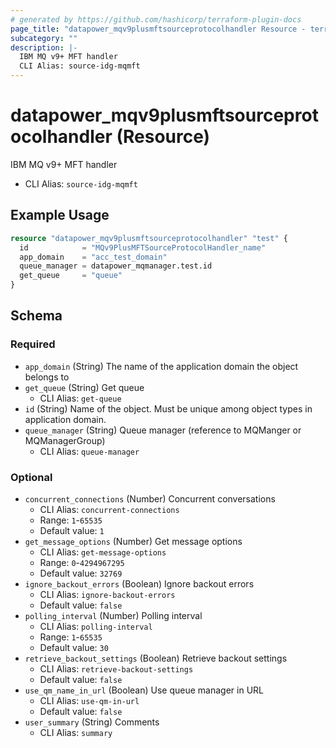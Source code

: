 ```yaml
---
# generated by https://github.com/hashicorp/terraform-plugin-docs
page_title: "datapower_mqv9plusmftsourceprotocolhandler Resource - terraform-provider-datapower"
subcategory: ""
description: |-
  IBM MQ v9+ MFT handler
  CLI Alias: source-idg-mqmft
---
```


# datapower_mqv9plusmftsourceprotocolhandler (Resource)

IBM MQ v9+ MFT handler
  - CLI Alias: `source-idg-mqmft`

## Example Usage

```terraform
resource "datapower_mqv9plusmftsourceprotocolhandler" "test" {
  id            = "MQv9PlusMFTSourceProtocolHandler_name"
  app_domain    = "acc_test_domain"
  queue_manager = datapower_mqmanager.test.id
  get_queue     = "queue"
}
```

<!-- schema generated by tfplugindocs -->
## Schema

### Required

- `app_domain` (String) The name of the application domain the object belongs to
- `get_queue` (String) Get queue
  - CLI Alias: `get-queue`
- `id` (String) Name of the object. Must be unique among object types in application domain.
- `queue_manager` (String) Queue manager (reference to MQManger or MQManagerGroup)
  - CLI Alias: `queue-manager`

### Optional

- `concurrent_connections` (Number) Concurrent conversations
  - CLI Alias: `concurrent-connections`
  - Range: `1`-`65535`
  - Default value: `1`
- `get_message_options` (Number) Get message options
  - CLI Alias: `get-message-options`
  - Range: `0`-`4294967295`
  - Default value: `32769`
- `ignore_backout_errors` (Boolean) Ignore backout errors
  - CLI Alias: `ignore-backout-errors`
  - Default value: `false`
- `polling_interval` (Number) Polling interval
  - CLI Alias: `polling-interval`
  - Range: `1`-`65535`
  - Default value: `30`
- `retrieve_backout_settings` (Boolean) Retrieve backout settings
  - CLI Alias: `retrieve-backout-settings`
  - Default value: `false`
- `use_qm_name_in_url` (Boolean) Use queue manager in URL
  - CLI Alias: `use-qm-in-url`
  - Default value: `false`
- `user_summary` (String) Comments
  - CLI Alias: `summary`
